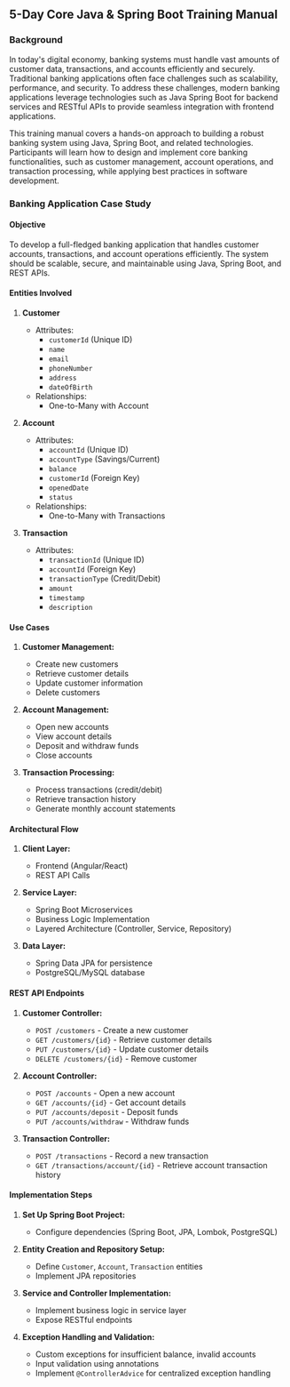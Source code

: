 ## 5-Day Core Java & Spring Boot Training Manual

### Background

In today's digital economy, banking systems must handle vast amounts of customer data, transactions, and accounts efficiently and securely. Traditional banking applications often face challenges such as scalability, performance, and security. To address these challenges, modern banking applications leverage technologies such as Java Spring Boot for backend services and RESTful APIs to provide seamless integration with frontend applications.

This training manual covers a hands-on approach to building a robust banking system using Java, Spring Boot, and related technologies. Participants will learn how to design and implement core banking functionalities, such as customer management, account operations, and transaction processing, while applying best practices in software development.

### Banking Application Case Study

#### Objective

To develop a full-fledged banking application that handles customer accounts, transactions, and account operations efficiently. The system should be scalable, secure, and maintainable using Java, Spring Boot, and REST APIs.

#### Entities Involved

1. **Customer**

   - Attributes:
     - `customerId` (Unique ID)
     - `name`
     - `email`
     - `phoneNumber`
     - `address`
     - `dateOfBirth`
   - Relationships:
     - One-to-Many with Account

2. **Account**

   - Attributes:
     - `accountId` (Unique ID)
     - `accountType` (Savings/Current)
     - `balance`
     - `customerId` (Foreign Key)
     - `openedDate`
     - `status`
   - Relationships:
     - One-to-Many with Transactions

3. **Transaction**

   - Attributes:
     - `transactionId` (Unique ID)
     - `accountId` (Foreign Key)
     - `transactionType` (Credit/Debit)
     - `amount`
     - `timestamp`
     - `description`

#### Use Cases

1. **Customer Management:**

   - Create new customers
   - Retrieve customer details
   - Update customer information
   - Delete customers

2. **Account Management:**

   - Open new accounts
   - View account details
   - Deposit and withdraw funds
   - Close accounts

3. **Transaction Processing:**

   - Process transactions (credit/debit)
   - Retrieve transaction history
   - Generate monthly account statements

#### Architectural Flow

1. **Client Layer:**

   - Frontend (Angular/React)
   - REST API Calls

2. **Service Layer:**

   - Spring Boot Microservices
   - Business Logic Implementation
   - Layered Architecture (Controller, Service, Repository)

3. **Data Layer:**

   - Spring Data JPA for persistence
   - PostgreSQL/MySQL database

#### REST API Endpoints

1. **Customer Controller:**

   - `POST /customers` - Create a new customer
   - `GET /customers/{id}` - Retrieve customer details
   - `PUT /customers/{id}` - Update customer details
   - `DELETE /customers/{id}` - Remove customer

2. **Account Controller:**

   - `POST /accounts` - Open a new account
   - `GET /accounts/{id}` - Get account details
   - `PUT /accounts/deposit` - Deposit funds
   - `PUT /accounts/withdraw` - Withdraw funds

3. **Transaction Controller:**

   - `POST /transactions` - Record a new transaction
   - `GET /transactions/account/{id}` - Retrieve account transaction history

#### Implementation Steps

1. **Set Up Spring Boot Project:**

   - Configure dependencies (Spring Boot, JPA, Lombok, PostgreSQL)

2. **Entity Creation and Repository Setup:**

   - Define `Customer`, `Account`, `Transaction` entities
   - Implement JPA repositories

3. **Service and Controller Implementation:**

   - Implement business logic in service layer
   - Expose RESTful endpoints

4. **Exception Handling and Validation:**

   - Custom exceptions for insufficient balance, invalid accounts
   - Input validation using annotations
   - Implement `@ControllerAdvice` for centralized exception handling



